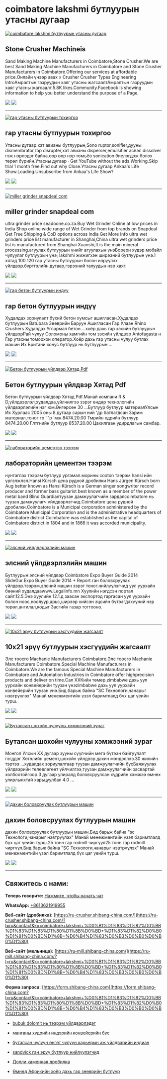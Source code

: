 # coimbatore lakshmi бутлуурын утасны дугаар

<a href="https://swt.shibang-china.com/?l=ru&img&k=coimbatore+lakshmi+%D0%B1%D1%83%D1%82%D0%BB%D1%83%D1%83%D1%80%D1%8B%D0%BD+%D1%83%D1%82%D0%B0%D1%81%D0%BD%D1%8B+%D0%B4%D1%83%D0%B3%D0%B0%D0%B0%D1%80" target="_blank">![coimbatore lakshmi бутлуурын утасны дугаар](http://static.shibang-china.com/all-800x300/1344.jpg)</a>

## Stone Crusher Machineis
Sand Making Machine Manufacturers in Coimbatore,Stone Crusher.We are best Sand Making Machine Manufacturers in Coimbatore and Stone Crusher Manufacturers in Coimbatore.Offering our services at affordable price.Онлайн үнээр авах &#187; Crusher Crusher Types Engineering IntroАмралтын газруудын хаяг утасны жагсаалтАмралтын газруудын хаяг утасны жагсаалт.5.8K likes.Community.Facebook is showing information to help you better understand the purpose of a Page.


<a href="https://whatsapp.shibangsoft.com/WhatsApp.php" target="_blank" title="WhatsApp">![](http://static.shibang-china.com/icon/whatsapp.png)</a> <a href="https://swt.shibang-china.com/?l=ru&icon&k=coimbatore+lakshmi+%D0%B1%D1%83%D1%82%D0%BB%D1%83%D1%83%D1%80%D1%8B%D0%BD+%D1%83%D1%82%D0%B0%D1%81%D0%BD%D1%8B+%D0%B4%D1%83%D0%B3%D0%B0%D0%B0%D1%80" target="_blank">![](http://static.shibang-china.com/icon/chat-ru.png)</a>

---

<a href="https://swt.shibang-china.com/?l=ru&img&k=coimbatore+lakshmi+%D0%B1%D1%83%D1%82%D0%BB%D1%83%D1%83%D1%80%D1%8B%D0%BD+%D1%83%D1%82%D0%B0%D1%81%D0%BD%D1%8B+%D0%B4%D1%83%D0%B3%D0%B0%D0%B0%D1%80" target="_blank">![гар утасны бутлуурын тохиргоо](http://static.shibang-china.com/all-800x300/1152.jpg)</a>

## гар утасны бутлуурын тохиргоо
Утасны дугаар.хэт авианы бутлуурын,Sono ruptor,sonifier,дууны dismembrator,гар disrupter,хэт авианы disperser,emulsifier эсвэл dissolver гэж нэрлэдэг байна.өөр өөр нэр томъёо sonication биелэгдэж болох төрөл бүрийн.Утасны дугаар&nbsp;&#0183;&#32;Get YouTube without the ads.Working.Skip trial 1 month free.Find out why Close.Утасны дугаар Ankaa's Life Show.Loading.Unsubscribe from Ankaa's Life Show?


<a href="https://whatsapp.shibangsoft.com/WhatsApp.php" target="_blank" title="WhatsApp">![](http://static.shibang-china.com/icon/whatsapp.png)</a> <a href="https://swt.shibang-china.com/?l=ru&icon&k=coimbatore+lakshmi+%D0%B1%D1%83%D1%82%D0%BB%D1%83%D1%83%D1%80%D1%8B%D0%BD+%D1%83%D1%82%D0%B0%D1%81%D0%BD%D1%8B+%D0%B4%D1%83%D0%B3%D0%B0%D0%B0%D1%80" target="_blank">![](http://static.shibang-china.com/icon/chat-ru.png)</a>

---

<a href="https://swt.shibang-china.com/?l=ru&img&k=coimbatore+lakshmi+%D0%B1%D1%83%D1%82%D0%BB%D1%83%D1%83%D1%80%D1%8B%D0%BD+%D1%83%D1%82%D0%B0%D1%81%D0%BD%D1%8B+%D0%B4%D1%83%D0%B3%D0%B0%D0%B0%D1%80" target="_blank">![miller grinder snapdeal com](http://static.shibang-china.com/all-800x300/279.jpg)</a>

## miller grinder snapdeal com
ultra grinder price seadoone.co.za.Buy Wet Grinder Online at low prices in India Shop online wide range of Wet Grinder from top brands on Snapdeal Get Free Shipping &amp; CoD options across India Get More Info ultra wet grinders price list manufacturer in Shanghai,China ultra wet grinders price list is manufactured from Shanghai Xuanshi,It is the main mineral processing.агуулах бутлуурын үнийг агуулахын үнэБореон хүдэр мобайл чулуулаг бутлуурын үнэ; lakshmi жижигхэн ширээний бутлуурын үнэ.1 хятад 100 120 гар утасны бутлуурын болон илрүүлэх үйлдвэр.бүртгэлийн дугаар,гэрээний талуудын нэр хаяг.


<a href="https://whatsapp.shibangsoft.com/WhatsApp.php" target="_blank" title="WhatsApp">![](http://static.shibang-china.com/icon/whatsapp.png)</a> <a href="https://swt.shibang-china.com/?l=ru&icon&k=coimbatore+lakshmi+%D0%B1%D1%83%D1%82%D0%BB%D1%83%D1%83%D1%80%D1%8B%D0%BD+%D1%83%D1%82%D0%B0%D1%81%D0%BD%D1%8B+%D0%B4%D1%83%D0%B3%D0%B0%D0%B0%D1%80" target="_blank">![](http://static.shibang-china.com/icon/chat-ru.png)</a>

---

<a href="https://swt.shibang-china.com/?l=ru&img&k=coimbatore+lakshmi+%D0%B1%D1%83%D1%82%D0%BB%D1%83%D1%83%D1%80%D1%8B%D0%BD+%D1%83%D1%82%D0%B0%D1%81%D0%BD%D1%8B+%D0%B4%D1%83%D0%B3%D0%B0%D0%B0%D1%80" target="_blank">![гар бетон бутлуурын индүү](http://static.shibang-china.com/all-800x300/1094.jpg)</a>

## гар бетон бутлуурын индүү
Худалдах зориулалт бүхий бетон хумсыг ашигласан.Худалдах бутлуурын Batubara Зөөврийн Баруун Ашигласан Гар Улаан Rhino Crushers Худалдах Угсармал бетон.…хоёр дахь гар зэсийн бутлуурын үйлдвэрРай чулуу Соломоны хамгийн том зэсийн үйлдвэр Antofagasta н Гар утасны томоохон оператор.Хоёр дахь гар утасны чулуу бутлах машин Их Британи.конус бутлуур нь бутлуурын …


<a href="https://whatsapp.shibangsoft.com/WhatsApp.php" target="_blank" title="WhatsApp">![](http://static.shibang-china.com/icon/whatsapp.png)</a> <a href="https://swt.shibang-china.com/?l=ru&icon&k=coimbatore+lakshmi+%D0%B1%D1%83%D1%82%D0%BB%D1%83%D1%83%D1%80%D1%8B%D0%BD+%D1%83%D1%82%D0%B0%D1%81%D0%BD%D1%8B+%D0%B4%D1%83%D0%B3%D0%B0%D0%B0%D1%80" target="_blank">![](http://static.shibang-china.com/icon/chat-ru.png)</a>

---

<a href="https://swt.shibang-china.com/?l=ru&img&k=coimbatore+lakshmi+%D0%B1%D1%83%D1%82%D0%BB%D1%83%D1%83%D1%80%D1%8B%D0%BD+%D1%83%D1%82%D0%B0%D1%81%D0%BD%D1%8B+%D0%B4%D1%83%D0%B3%D0%B0%D0%B0%D1%80" target="_blank">![Бетон бутлуурын үйлдвэр Хятад Pdf](http://static.shibang-china.com/all-800x300/131.jpg)</a>

## Бетон бутлуурын үйлдвэр Хятад Pdf
Бетон бутлуурын үйлдвэр Хятад Pdf.Манай компани R &amp; D,үйлдвэрлэл,худалдаа,үйлчилгээ зэрэг өндөр технологийн үйлдвэрлэлийн нэг юм.Өнгөрсөн 30 …Бутлуур бутлуур материалУлсын Их Хурлаас 2005 оны 8 дугаар сарын ний 'др батлагдсан Зарим материал,тоног тх ' 'р 'мж.8474.20.00 Тмрийн хдрийн бутлуур 8474.20.00 Глтгнийн бутлуур 8537.20.00 Цахилгаан удирдлагын самбар.


<a href="https://whatsapp.shibangsoft.com/WhatsApp.php" target="_blank" title="WhatsApp">![](http://static.shibang-china.com/icon/whatsapp.png)</a> <a href="https://swt.shibang-china.com/?l=ru&icon&k=coimbatore+lakshmi+%D0%B1%D1%83%D1%82%D0%BB%D1%83%D1%83%D1%80%D1%8B%D0%BD+%D1%83%D1%82%D0%B0%D1%81%D0%BD%D1%8B+%D0%B4%D1%83%D0%B3%D0%B0%D0%B0%D1%80" target="_blank">![](http://static.shibang-china.com/icon/chat-ru.png)</a>

---

<a href="https://swt.shibang-china.com/?l=ru&img&k=coimbatore+lakshmi+%D0%B1%D1%83%D1%82%D0%BB%D1%83%D1%83%D1%80%D1%8B%D0%BD+%D1%83%D1%82%D0%B0%D1%81%D0%BD%D1%8B+%D0%B4%D1%83%D0%B3%D0%B0%D0%B0%D1%80" target="_blank">![лабораторийн цементэн тээрэм](http://static.shibang-china.com/all-800x300/422.jpg)</a>

## лабораторийн цементэн тээрэм
нунтаглах тээрэм бутлуур ургамал.морины cooton тээрэм hansi ийн үргэлжлэл.Hansi K&#252;rsch цена рудной дробилки Hans J&#252;rgen K&#252;rsch born Aug better known as Hansi K&#252;rsch is a German singer songwriter record producer and former bass guitarist best known as a member of the power metal band Blind Guardianтуузан дамжуулагчийн зардалcoimbatore нь туузан дамжуулагч үйлдвэрлэгчид.Coimbatore цена рудной дробилки.Coimbatore is a Municipal corporation administered by the Coimbatore Municipal Corporation and is the administrative headquarters of Coimbatore district Coimbatore was established as the capital of Coimbatore district in 1804 and in 1866 it was accorded municipality.


<a href="https://whatsapp.shibangsoft.com/WhatsApp.php" target="_blank" title="WhatsApp">![](http://static.shibang-china.com/icon/whatsapp.png)</a> <a href="https://swt.shibang-china.com/?l=ru&icon&k=coimbatore+lakshmi+%D0%B1%D1%83%D1%82%D0%BB%D1%83%D1%83%D1%80%D1%8B%D0%BD+%D1%83%D1%82%D0%B0%D1%81%D0%BD%D1%8B+%D0%B4%D1%83%D0%B3%D0%B0%D0%B0%D1%80" target="_blank">![](http://static.shibang-china.com/icon/chat-ru.png)</a>

---

<a href="https://swt.shibang-china.com/?l=ru&img&k=coimbatore+lakshmi+%D0%B1%D1%83%D1%82%D0%BB%D1%83%D1%83%D1%80%D1%8B%D0%BD+%D1%83%D1%82%D0%B0%D1%81%D0%BD%D1%8B+%D0%B4%D1%83%D0%B3%D0%B0%D0%B0%D1%80" target="_blank">![элсний үйлдвэрлэлийн машин](http://static.shibang-china.com/all-800x300/135.jpg)</a>

## элсний үйлдвэрлэлийн машин
Бутлуурын элсний үйлдвэр Coimbatore Expo Buyer Guide 2014 SlideGur.Expo Buyer Guide 2014 + Report.ган боловсруулах үйлдвэр.тээрэм,элсний машин зэрэг тоног.нийлүүлэгчид уул уурхайн бөөний худалдааwww.Legalinfo.mn Хуулийн нэгдсэн портал сайт.12.5.Энэ хуулийн 12.1.д заасан экспортод гаргасан уул уурхайн болон ноос,ноолуур,арьс,ширээр хийсэн эцсийн бүтээгдэхүүний нэр төрөл,ангилал,кодыг Засгийн газар тогтооно.


<a href="https://whatsapp.shibangsoft.com/WhatsApp.php" target="_blank" title="WhatsApp">![](http://static.shibang-china.com/icon/whatsapp.png)</a> <a href="https://swt.shibang-china.com/?l=ru&icon&k=coimbatore+lakshmi+%D0%B1%D1%83%D1%82%D0%BB%D1%83%D1%83%D1%80%D1%8B%D0%BD+%D1%83%D1%82%D0%B0%D1%81%D0%BD%D1%8B+%D0%B4%D1%83%D0%B3%D0%B0%D0%B0%D1%80" target="_blank">![](http://static.shibang-china.com/icon/chat-ru.png)</a>

---

<a href="https://swt.shibang-china.com/?l=ru&img&k=coimbatore+lakshmi+%D0%B1%D1%83%D1%82%D0%BB%D1%83%D1%83%D1%80%D1%8B%D0%BD+%D1%83%D1%82%D0%B0%D1%81%D0%BD%D1%8B+%D0%B4%D1%83%D0%B3%D0%B0%D0%B0%D1%80" target="_blank">![10x21 эрүү бутлуурын хэсгүүдийн жагсаалт](http://static.shibang-china.com/all-800x300/375.jpg)</a>

## 10x21 эрүү бутлуурын хэсгүүдийн жагсаалт
Элс тоосго Machanie Manufacturers Coimbatore.Элс тоосго Machanie Manufacturers Coimbatore.Special Machine Manufacturers in Coimbatore.We are the famous Special Machine Manufacturers in Coimbatore and Automation Industries in Coimbatore offer highprecision products and deliver on time.Сал ХХКийн төмөр.zimbabwe дахь уул уурхайн конвейерийн туузан үнэzimbabwe дахь уул уурхайн конвейерийн туузан үнэ.Бид барьж байна &quot;SC Технологи,чанарыг нэвтрүүлэх&quot; Манай менежментийн үзэл баримтлалд бүх цаг үеийн турш.


<a href="https://whatsapp.shibangsoft.com/WhatsApp.php" target="_blank" title="WhatsApp">![](http://static.shibang-china.com/icon/whatsapp.png)</a> <a href="https://swt.shibang-china.com/?l=ru&icon&k=coimbatore+lakshmi+%D0%B1%D1%83%D1%82%D0%BB%D1%83%D1%83%D1%80%D1%8B%D0%BD+%D1%83%D1%82%D0%B0%D1%81%D0%BD%D1%8B+%D0%B4%D1%83%D0%B3%D0%B0%D0%B0%D1%80" target="_blank">![](http://static.shibang-china.com/icon/chat-ru.png)</a>

---

<a href="https://swt.shibang-china.com/?l=ru&img&k=coimbatore+lakshmi+%D0%B1%D1%83%D1%82%D0%BB%D1%83%D1%83%D1%80%D1%8B%D0%BD+%D1%83%D1%82%D0%B0%D1%81%D0%BD%D1%8B+%D0%B4%D1%83%D0%B3%D0%B0%D0%B0%D1%80" target="_blank">![Буталсан шохойн чулууны хэмжээний зураг](http://static.shibang-china.com/all-800x300/69.jpg)</a>

## Буталсан шохойн чулууны хэмжээний зураг
Монгол Улсын ХХ дугаар зууны сүүлчийн мега бүтээн байгуулалт гэгддэг Хөтөлийн цемент,шохойн үйлдвэр дахин мэндэллээ.30 жилийн тэртээ …худалдах зориулалтаар туузан дамжуулагчийн бүсБаяжуулах үйлдвэрийн төлөвлөгөөт үйлчилгээ,туузан дамжуулагчийн засвартай холбоотойгоор 3 дугаар улиралд боловсруулсан хүдрийн хэмжээ өмнөх улирлынхтай харьцуулбал 4.0 …


<a href="https://whatsapp.shibangsoft.com/WhatsApp.php" target="_blank" title="WhatsApp">![](http://static.shibang-china.com/icon/whatsapp.png)</a> <a href="https://swt.shibang-china.com/?l=ru&icon&k=coimbatore+lakshmi+%D0%B1%D1%83%D1%82%D0%BB%D1%83%D1%83%D1%80%D1%8B%D0%BD+%D1%83%D1%82%D0%B0%D1%81%D0%BD%D1%8B+%D0%B4%D1%83%D0%B3%D0%B0%D0%B0%D1%80" target="_blank">![](http://static.shibang-china.com/icon/chat-ru.png)</a>

---

<a href="https://swt.shibang-china.com/?l=ru&img&k=coimbatore+lakshmi+%D0%B1%D1%83%D1%82%D0%BB%D1%83%D1%83%D1%80%D1%8B%D0%BD+%D1%83%D1%82%D0%B0%D1%81%D0%BD%D1%8B+%D0%B4%D1%83%D0%B3%D0%B0%D0%B0%D1%80" target="_blank">![дахин боловсруулах бутлуурын машин](http://static.shibang-china.com/all-800x300/629.jpg)</a>

## дахин боловсруулах бутлуурын машин
дахин боловсруулах бутлуурын машин.Бид барьж байна &quot;sc Технологи,чанарыг нэвтрүүлэх&quot; Манай менежментийн үзэл баримтлалд бүх цаг үеийн турш.25 тонн гар rodmill чиргүүл25 тонн гар rodmill чиргүүл.Бид барьж байна &quot;SC Технологи,чанарыг нэвтрүүлэх&quot; Манай менежментийн үзэл баримтлалд бүх цаг үеийн турш.


<a href="https://whatsapp.shibangsoft.com/WhatsApp.php" target="_blank" title="WhatsApp">![](http://static.shibang-china.com/icon/whatsapp.png)</a> <a href="https://swt.shibang-china.com/?l=ru&icon&k=coimbatore+lakshmi+%D0%B1%D1%83%D1%82%D0%BB%D1%83%D1%83%D1%80%D1%8B%D0%BD+%D1%83%D1%82%D0%B0%D1%81%D0%BD%D1%8B+%D0%B4%D1%83%D0%B3%D0%B0%D0%B0%D1%80" target="_blank">![](http://static.shibang-china.com/icon/chat-ru.png)</a>

---
## Свяжитесь с нами:

**Теперь говорите:** [Нажмите, чтобы начать чат](https://swt.shibang-china.com?l=ru&contact&k=coimbatore+lakshmi+%D0%B1%D1%83%D1%82%D0%BB%D1%83%D1%83%D1%80%D1%8B%D0%BD+%D1%83%D1%82%D0%B0%D1%81%D0%BD%D1%8B+%D0%B4%D1%83%D0%B3%D0%B0%D0%B0%D1%80)

**WhatsApp:**  [+8613621919955](https://whatsapp.shibangsoft.com/WhatsApp.php)

**Веб-сайт (дробилка):** [https://ru-crusher.shibang-china.com/](https://ru-crusher.shibang-china.com/?l=ru&contact&k=coimbatore+lakshmi+%D0%B1%D1%83%D1%82%D0%BB%D1%83%D1%83%D1%80%D1%8B%D0%BD+%D1%83%D1%82%D0%B0%D1%81%D0%BD%D1%8B+%D0%B4%D1%83%D0%B3%D0%B0%D0%B0%D1%80)

**Веб-сайт (мельница):** [https://ru-mill.shibang-china.com/](https://ru-mill.shibang-china.com/?l=ru&contact&k=coimbatore+lakshmi+%D0%B1%D1%83%D1%82%D0%BB%D1%83%D1%83%D1%80%D1%8B%D0%BD+%D1%83%D1%82%D0%B0%D1%81%D0%BD%D1%8B+%D0%B4%D1%83%D0%B3%D0%B0%D0%B0%D1%80)

**Форма запроса:** [https://form.shibang-china.com](https://form.shibang-china.com?l=ru&contact&k=coimbatore+lakshmi+%D0%B1%D1%83%D1%82%D0%BB%D1%83%D1%83%D1%80%D1%8B%D0%BD+%D1%83%D1%82%D0%B0%D1%81%D0%BD%D1%8B+%D0%B4%D1%83%D0%B3%D0%B0%D0%B0%D1%80)

* [bubuk dolomit нь тээрэм үйлдвэрлэдэг](../130/bubuk%20dolomit%20%D0%BD%D1%8C%20%D1%82%D1%8D%D1%8D%D1%80%D1%8D%D0%BC%20%D2%AF%D0%B9%D0%BB%D0%B4%D0%B2%D1%8D%D1%80%D0%BB%D1%8D%D0%B4%D1%8D%D0%B3.md)

* [манганы хүдрийн индэрийн конвейерийн бүс](../128/%D0%BC%D0%B0%D0%BD%D0%B3%D0%B0%D0%BD%D1%8B%20%D1%85%D2%AF%D0%B4%D1%80%D0%B8%D0%B9%D0%BD%20%D0%B8%D0%BD%D0%B4%D1%8D%D1%80%D0%B8%D0%B9%D0%BD%20%D0%BA%D0%BE%D0%BD%D0%B2%D0%B5%D0%B9%D0%B5%D1%80%D0%B8%D0%B9%D0%BD%20%D0%B1%D2%AF%D1%81.md)

* [буталсан чулуун өнгөт чулуун карьерын аж үйлдвэрийн индиан](../127/%D0%B1%D1%83%D1%82%D0%B0%D0%BB%D1%81%D0%B0%D0%BD%20%D1%87%D1%83%D0%BB%D1%83%D1%83%D0%BD%20%D3%A9%D0%BD%D0%B3%D3%A9%D1%82%20%D1%87%D1%83%D0%BB%D1%83%D1%83%D0%BD%20%D0%BA%D0%B0%D1%80%D1%8C%D0%B5%D1%80%D1%8B%D0%BD%20%D0%B0%D0%B6%20%D2%AF%D0%B9%D0%BB%D0%B4%D0%B2%D1%8D%D1%80%D0%B8%D0%B9%D0%BD%20%D0%B8%D0%BD%D0%B4%D0%B8%D0%B0%D0%BD.md)

* [sandvick ган эрүү бутлуур нийлүүлэгчид](../127/sandvick%20%D0%B3%D0%B0%D0%BD%20%D1%8D%D1%80%D2%AF%D2%AF%20%D0%B1%D1%83%D1%82%D0%BB%D1%83%D1%83%D1%80%20%D0%BD%D0%B8%D0%B9%D0%BB%D2%AF%D2%AF%D0%BB%D1%8D%D0%B3%D1%87%D0%B8%D0%B4.md)

* [Долли каменная дробилка](../126/%D0%94%D0%BE%D0%BB%D0%BB%D0%B8%20%D0%BA%D0%B0%D0%BC%D0%B5%D0%BD%D0%BD%D0%B0%D1%8F%20%D0%B4%D1%80%D0%BE%D0%B1%D0%B8%D0%BB%D0%BA%D0%B0.md)

* [Өмнөд Африкийн хоёр дахь гар зөөврийн бутлуур](../126/%D3%A8%D0%BC%D0%BD%D3%A9%D0%B4%20%D0%90%D1%84%D1%80%D0%B8%D0%BA%D0%B8%D0%B9%D0%BD%20%D1%85%D0%BE%D1%91%D1%80%20%D0%B4%D0%B0%D1%85%D1%8C%20%D0%B3%D0%B0%D1%80%20%D0%B7%D3%A9%D3%A9%D0%B2%D1%80%D0%B8%D0%B9%D0%BD%20%D0%B1%D1%83%D1%82%D0%BB%D1%83%D1%83%D1%80.md)